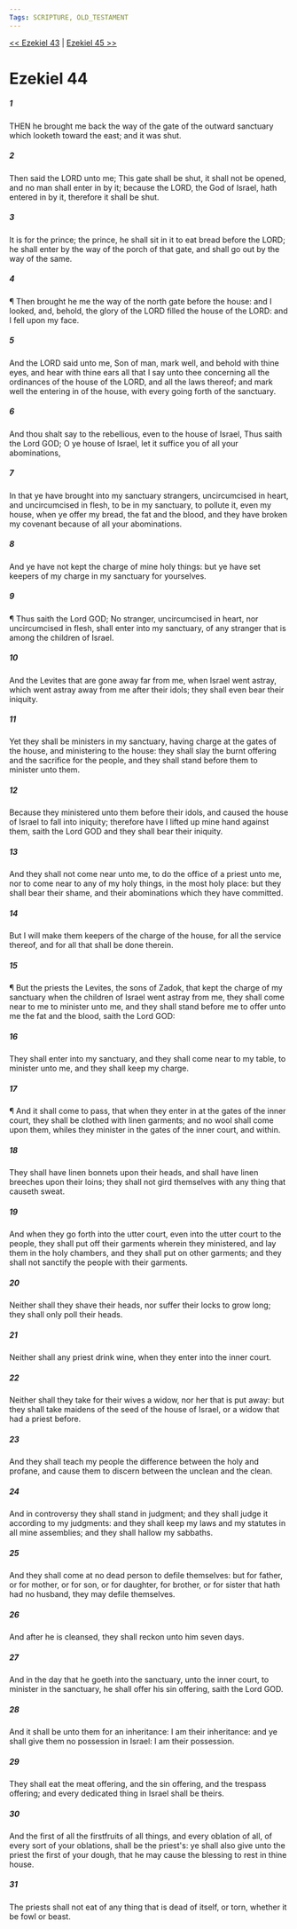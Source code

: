 ```yaml
---
Tags: SCRIPTURE, OLD_TESTAMENT
---
```


[<< Ezekiel 43](OLD_TESTAMENT/26_Ezekiel/Ezekiel_43.md) | [Ezekiel 45 >>](OLD_TESTAMENT/26_Ezekiel/Ezekiel_45.md)

# Ezekiel 44

##### 1

THEN he brought me back the way of the gate of the outward sanctuary which looketh toward the east; and it was shut.

##### 2

Then said the LORD unto me; This gate shall be shut, it shall not be opened, and no man shall enter in by it; because the LORD, the God of Israel, hath entered in by it, therefore it shall be shut.

##### 3

It is for the prince; the prince, he shall sit in it to eat bread before the LORD; he shall enter by the way of the porch of that gate, and shall go out by the way of the same.

##### 4

¶ Then brought he me the way of the north gate before the house: and I looked, and, behold, the glory of the LORD filled the house of the LORD: and I fell upon my face.

##### 5

And the LORD said unto me, Son of man, mark well, and behold with thine eyes, and hear with thine ears all that I say unto thee concerning all the ordinances of the house of the LORD, and all the laws thereof; and mark well the entering in of the house, with every going forth of the sanctuary.

##### 6

And thou shalt say to the rebellious, even to the house of Israel, Thus saith the Lord GOD; O ye house of Israel, let it suffice you of all your abominations,

##### 7

In that ye have brought into my sanctuary strangers, uncircumcised in heart, and uncircumcised in flesh, to be in my sanctuary, to pollute it, even my house, when ye offer my bread, the fat and the blood, and they have broken my covenant because of all your abominations.

##### 8

And ye have not kept the charge of mine holy things: but ye have set keepers of my charge in my sanctuary for yourselves.

##### 9

¶ Thus saith the Lord GOD; No stranger, uncircumcised in heart, nor uncircumcised in flesh, shall enter into my sanctuary, of any stranger that is among the children of Israel.

##### 10

And the Levites that are gone away far from me, when Israel went astray, which went astray away from me after their idols; they shall even bear their iniquity.

##### 11

Yet they shall be ministers in my sanctuary, having charge at the gates of the house, and ministering to the house: they shall slay the burnt offering and the sacrifice for the people, and they shall stand before them to minister unto them.

##### 12

Because they ministered unto them before their idols, and caused the house of Israel to fall into iniquity; therefore have I lifted up mine hand against them, saith the Lord GOD and they shall bear their iniquity.

##### 13

And they shall not come near unto me, to do the office of a priest unto me, nor to come near to any of my holy things, in the most holy place: but they shall bear their shame, and their abominations which they have committed.

##### 14

But I will make them keepers of the charge of the house, for all the service thereof, and for all that shall be done therein.

##### 15

¶ But the priests the Levites, the sons of Zadok, that kept the charge of my sanctuary when the children of Israel went astray from me, they shall come near to me to minister unto me, and they shall stand before me to offer unto me the fat and the blood, saith the Lord GOD:

##### 16

They shall enter into my sanctuary, and they shall come near to my table, to minister unto me, and they shall keep my charge.

##### 17

¶ And it shall come to pass, that when they enter in at the gates of the inner court, they shall be clothed with linen garments; and no wool shall come upon them, whiles they minister in the gates of the inner court, and within.

##### 18

They shall have linen bonnets upon their heads, and shall have linen breeches upon their loins; they shall not gird themselves with any thing that causeth sweat.

##### 19

And when they go forth into the utter court, even into the utter court to the people, they shall put off their garments wherein they ministered, and lay them in the holy chambers, and they shall put on other garments; and they shall not sanctify the people with their garments.

##### 20

Neither shall they shave their heads, nor suffer their locks to grow long; they shall only poll their heads.

##### 21

Neither shall any priest drink wine, when they enter into the inner court.

##### 22

Neither shall they take for their wives a widow, nor her that is put away: but they shall take maidens of the seed of the house of Israel, or a widow that had a priest before.

##### 23

And they shall teach my people the difference between the holy and profane, and cause them to discern between the unclean and the clean.

##### 24

And in controversy they shall stand in judgment; and they shall judge it according to my judgments: and they shall keep my laws and my statutes in all mine assemblies; and they shall hallow my sabbaths.

##### 25

And they shall come at no dead person to defile themselves: but for father, or for mother, or for son, or for daughter, for brother, or for sister that hath had no husband, they may defile themselves.

##### 26

And after he is cleansed, they shall reckon unto him seven days.

##### 27

And in the day that he goeth into the sanctuary, unto the inner court, to minister in the sanctuary, he shall offer his sin offering, saith the Lord GOD.

##### 28

And it shall be unto them for an inheritance: I am their inheritance: and ye shall give them no possession in Israel: I am their possession.

##### 29

They shall eat the meat offering, and the sin offering, and the trespass offering; and every dedicated thing in Israel shall be theirs.

##### 30

And the first of all the firstfruits of all things, and every oblation of all, of every sort of your oblations, shall be the priest's: ye shall also give unto the priest the first of your dough, that he may cause the blessing to rest in thine house.

##### 31

The priests shall not eat of any thing that is dead of itself, or torn, whether it be fowl or beast.
